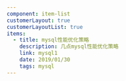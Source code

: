 ```yaml
---
component: item-list
customerLayout: true
customerLayoutList: true
items:
  - title: mysql性能优化策略
    description: 几点mysql性能优化策略
    link: mysql1
    date: 2019/01/30
    tags: mysql
---
```

